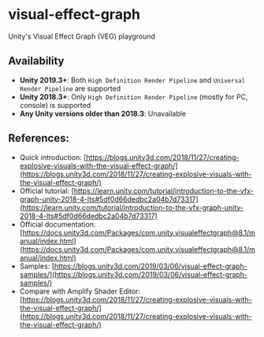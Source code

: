 # visual-effect-graph
Unity's Visual Effect Graph (VEG) playground

## Availability
- **Unity 2019.3+**: Both `High Definition Render Pipeline` and `Universal Render Pipeline` are supported
- **Unity 2018.3+**: Only `High Definition Render Pipeline` (mostly for PC, console) is supported
- **Any Unity versions older than 2018.3**: Unavailable

## References:
- Quick introduction: [https://blogs.unity3d.com/2018/11/27/creating-explosive-visuals-with-the-visual-effect-graph/](https://blogs.unity3d.com/2018/11/27/creating-explosive-visuals-with-the-visual-effect-graph/)
- Official tutorial: [https://learn.unity.com/tutorial/introduction-to-the-vfx-graph-unity-2018-4-lts#5df0d66dedbc2a04b7d73317](https://learn.unity.com/tutorial/introduction-to-the-vfx-graph-unity-2018-4-lts#5df0d66dedbc2a04b7d73317)
- Official documentation: [https://docs.unity3d.com/Packages/com.unity.visualeffectgraph@8.1/manual/index.html](https://docs.unity3d.com/Packages/com.unity.visualeffectgraph@8.1/manual/index.html)
- Samples: [https://blogs.unity3d.com/2019/03/06/visual-effect-graph-samples/](https://blogs.unity3d.com/2019/03/06/visual-effect-graph-samples/)
- Compare with Amplify Shader Editor: [https://blogs.unity3d.com/2018/11/27/creating-explosive-visuals-with-the-visual-effect-graph/](https://blogs.unity3d.com/2018/11/27/creating-explosive-visuals-with-the-visual-effect-graph/)
